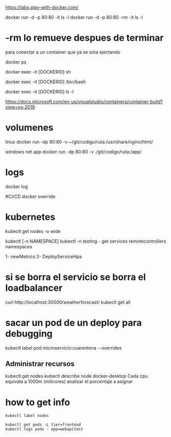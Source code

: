 

https://labs.play-with-docker.com/

 


docker run -d -p 80:80 -it ls -l
docker run -d -p 80:80 -rm -it ls -l
# -rm lo remueve despues de terminar

 para conectar a un container que ya se esta ejectando

docker ps

docker exec -it [DOCKERID] sh

docker exec -it [DOCKERID] /bin/bash

docker exec -it [DOCKERID] ls -l

https://docs.microsoft.com/en-us/visualstudio/containers/container-build?view=vs-2019


# volumenes

linux
docker run -dp 80:80 -v ~/git/codigo/ruta:/usr/share/nginx/html/


windows net app
docker run -dp 80:80 -v ./git/codigo/ruta:/app/


# logs
docker log <id>


#CI/CD
docker override


# kubernetes

kubectl get nodes -o wide

kubectl [-n  NAMESPACE]
kubectl -n testing - get services
                         remotecontrollers
                         namespaces


1- newMetrics
2- DeployServiceHpa


# si se borra el servicio se borra el loadbalancer
 curl http://localhost:30000/weatherforecast/
kubectl get all


# sacar un pod de un deploy para debugging
kubectl label pod microservicio:cuarentena --overrides


## Administrar recursos

kubectl get nodes 
kubectl describe node docker-desktop
Cada cpu equivala a 1000m (milicores)
analizar el porcentaje a asignar


# how to get info
    kubectl label nodes 

    kubectl get pods -L tier=frontend
    kubectl logs pods - app=webapitest